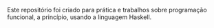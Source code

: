 Este repositório foi criado para prática e trabalhos sobre programação funcional, a princípio, usando a linguagem Haskell.